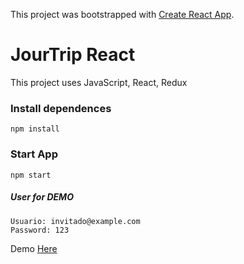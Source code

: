 This project was bootstrapped with [Create React App](https://github.com/facebook/create-react-app).

# JourTrip React

This project uses JavaScript, React, Redux

### Install dependences

```
npm install
```

### Start App

```
npm start
```

##### User for DEMO

```
Usuario: invitado@example.com
Password: 123
```

Demo [Here](https://jourtrip.ml)